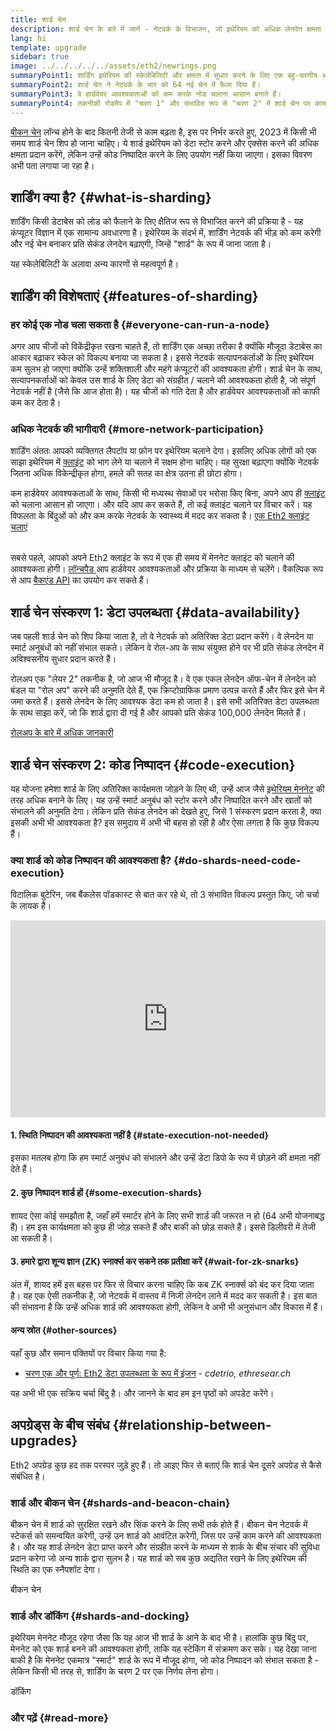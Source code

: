 ```yaml
---
title: शार्ड चेन
description: शार्ड चेन के बारे में जानें - नेटवर्क के विभाजन, जो इथेरियम को अधिक लेनदेन क्षमता देते हैं और इसे चलाना आसान बनाते हैं।
lang: hi
template: upgrade
sidebar: true
image: ../../../../../assets/eth2/newrings.png
summaryPoint1: शार्डिंग इथेरियम की स्केलेबिलिटी और क्षमता में सुधार करने के लिए एक बहु-चरणीय अपग्रेड है।
summaryPoint2: शार्ड चेन ने नेटवर्क के भार को 64 नई चेन में फैला दिया है।
summaryPoint3: वे हार्डवेयर आवश्यकताओं को कम करके नोड चलाना आसान बनाते हैं।
summaryPoint4: तकनीकी रोडमैप में "चरण 1" और संभावित रूप से "चरण 2" में शार्ड चेन पर काम शामिल है"।
---
```


<UpgradeStatus date="~2023">
    <a href="/upgrades/beacon-chain/">बीकन चेन</a> लॉन्च होने के बाद कितनी तेजी से काम बढ़ता है, इस पर निर्भर करते हुए, 2023 में किसी भी समय शार्ड चेन शिप हो जाना चाहिए। ये शार्ड इथेरियम को डेटा स्टोर करने और एक्सेस करने की अधिक क्षमता प्रदान करेंगे, लेकिन उन्हें कोड निष्पादित करने के लिए उपयोग नहीं किया जाएगा। इसका विवरण अभी पता लगाया जा रहा है।
</UpgradeStatus>

## शार्डिंग क्या है? {#what-is-sharding}

शार्डिंग किसी डेटाबेस को लोड को फैलाने के लिए क्षैतिज रूप से विभाजित करने की प्रक्रिया है - यह कंप्यूटर विज्ञान में एक सामान्य अवधारणा है। इथेरियम के संदर्भ में, शार्डिंग नेटवर्क की भीड़ को कम करेगी और नई चेन बनाकर प्रति सेकंड लेनदेन बढ़ाएगी, जिन्हें "शार्ड" के रूप में जाना जाता है।

यह स्केलेबिलिटी के अलावा अन्य कारणों से महत्वपूर्ण है।

## शार्डिंग की विशेषताएं {#features-of-sharding}

### हर कोई एक नोड चला सकता है {#everyone-can-run-a-node}

अगर आप चीजों को विकेंद्रीकृत रखना चाहते हैं, तो शार्डिंग एक अच्छा तरीका है क्योंकि मौजूदा डेटाबेस का आकार बढ़ाकर स्केल को विकल्प बनाया जा सकता है। इससे नेटवर्क सत्यापनकर्ताओं के लिए इथेरियम कम सुलभ हो जाएगा क्योंकि उन्हें शक्तिशाली और महंगे कंप्यूटरों की आवश्यकता होगी। शार्ड चेन के साथ, सत्यापनकर्ताओं को केवल उस शार्ड के लिए डेटा को संग्रहीत / चलाने की आवश्यकता होती है, जो संपूर्ण नेटवर्क नहीं है (जैसे कि आज होता है)। यह चीजों को गति देता है और हार्डवेयर आवश्यकताओं को काफी कम कर देता है।

### अधिक नेटवर्क की भागीदारी {#more-network-participation}

शार्डिंग अंततः आपको व्यक्तिगत लैपटॉप या फ़ोन पर इथेरियम चलाने देगा। इसलिए अधिक लोगों को एक साझा इथेरियम में [क्लाइंट](/developers/docs/nodes-and-clients/) को भाग लेने या चलाने में सक्षम होना चाहिए। यह सुरक्षा बढ़ाएगा क्योंकि नेटवर्क जितना अधिक विकेन्द्रीकृत होगा, हमले की सतह का क्षेत्र उतना ही छोटा होगा।

कम हार्डवेयर आवश्यकताओं के साथ, किसी भी मध्यस्थ सेवाओं पर भरोसा किए बिना, अपने आप ही [क्लाइंट](/developers/docs/nodes-and-clients/) को चलाना आसान हो जाएगा। और यदि आप कर सकते हैं, तो कई क्लाइंट चलाने पर विचार करें। यह विफलता के बिंदुओं को और कम करके नेटवर्क के स्वास्थ्य में मदद कर सकता है। [एक Eth2 क्लाइंट चलाएं](/eth2/get-involved/)

<br />

<InfoBanner isWarning={true}>
  सबसे पहले, आपको अपने Eth2 क्लाइंट के रूप में एक ही समय में मेननेट क्लाइंट को चलाने की आवश्यकता होगी। <a href="https://launchpad.ethereum.org" target="_blank"> लॉन्चपैड </a> आप हार्डवेयर आवश्यकताओं और प्रक्रिया के माध्यम से चलेंगे। वैकल्पिक रूप से आप <a href="/developers/docs/apis/backend/#available-libraries">बैकएंड API</a> का उपयोग कर सकते हैं।
</InfoBanner>

## शार्ड चेन संस्करण 1: डेटा उपलब्धता {#data-availability}

जब पहली शार्ड चेन को शिप किया जाता है, तो वे नेटवर्क को अतिरिक्त डेटा प्रदान करेंगे। वे लेनदेन या स्मार्ट अनुबंधों को नहीं संभाल सकते। लेकिन वे रोल-अप के साथ संयुक्त होने पर भी प्रति सेकंड लेनदेन में अविश्वसनीय सुधार प्रदान करते हैं।

रोलअप एक "लेयर 2" तकनीक है, जो आज भी मौजूद है। वे एक एकल लेनदेन ऑफ-चेन में लेनदेन को बंडल या "रोल अप" करने की अनुमति देते हैं, एक क्रिप्टोग्राफिक प्रमाण उत्पन्न करते हैं और फिर इसे चेन में जमा करते हैं। इससे लेनदेन के लिए आवश्यक डेटा कम हो जाता है। इसे सभी अतिरिक्त डेटा उपलब्धता के साथ साझा करें, जो कि शार्ड द्वारा दी गई है और आपको प्रति सेकंड 100,000 लेनदेन मिलते हैं।

[रोलअप के बारे में अधिक जानकारी](/developers/docs/docs/scaling/layer-2-rollups/#rollups)

## शार्ड चेन संस्करण 2: कोड निष्पादन {#code-execution}

यह योजना हमेशा शार्ड के लिए अतिरिक्त कार्यक्षमता जोड़ने के लिए थी, उन्हें आज जैसे [इथेरियम मेननेट](/glossary/#mainnet) की तरह अधिक बनाने के लिए। यह उन्हें स्मार्ट अनुबंध को स्टोर करने और निष्पादित करने और खातों को संभालने की अनुमति देगा। लेकिन प्रति सेकंड लेनदेन को देखते हुए, जिसे 1 संस्करण प्रदान करता है, क्या इसकी अभी भी आवश्यकता है? इस समुदाय में अभी भी बहस हो रही है और ऐसा लगता है कि कुछ विकल्प हैं।

### क्या शार्ड को कोड निष्पादन की आवश्यकता है? {#do-shards-need-code-execution}

विटालिक बुटेरिन, जब बैंकलेस पॉडकास्ट से बात कर रहे थे, तो 3 संभावित विकल्प प्रस्तुत किए, जो चर्चा के लायक हैं।

<iframe width="100%" height="315" src="https://www.youtube.com/embed/-R0j5AMUSzA?start=5841" frameborder="0" allow="accelerometer; autoplay; clipboard-write; encrypted-media; gyroscope; picture-in-picture" allowfullscreen mark="crwd-mark"></iframe>

#### 1. स्थिति निष्पादन की आवश्यकता नहीं है {#state-execution-not-needed}

इसका मतलब होगा कि हम स्मार्ट अनुबंध को संभालने और उन्हें डेटा डिपो के रूप में छोड़ने की क्षमता नहीं देते हैं।

#### 2. कुछ निष्पादन शार्ड हों {#some-execution-shards}

शायद ऐसा कोई समझौता है, जहाँ हमें स्मार्टर होने के लिए सभी शार्ड की जरूरत न हो (64 अभी योजनाबद्ध हैं)। हम इस कार्यक्षमता को कुछ ही जोड़ सकते हैं और बाकी को छोड़ सकते हैं। इससे डिलीवरी में तेजी आ सकती है।

#### 3. हमारे द्वारा शून्य ज्ञान (ZK) स्नार्क्स कर सकने तक प्रतीक्षा करें {#wait-for-zk-snarks}

अंत में, शायद हमें इस बहस पर फिर से विचार करना चाहिए कि कब ZK स्नार्क्स को बंद कर दिया जाता है। यह एक ऐसी तकनीक है, जो नेटवर्क में वास्तव में निजी लेनदेन लाने में मदद कर सकती है। इस बात की संभावना है कि उन्हें अधिक शार्ड की आवश्यकता होगी, लेकिन वे अभी भी अनुसंधान और विकास में हैं।

#### अन्य स्रोत {#other-sources}

यहाँ कुछ और समान पंक्तियों पर विचार किया गया है:

- [चरण एक और पूर्ण: Eth2 डेटा उपलब्धता के रूप में इंजन](https://ethresear.ch/t/phase-one-and-done-eth2-as-a-data-availability-engine/5269/8) - _cdetrio, ethresear.ch_

यह अभी भी एक सक्रिय चर्चा बिंदु है। और जानने के बाद हम इन पृष्ठों को अपडेट करेंगे।

## अपग्रेड्स के बीच संबंध {#relationship-between-upgrades}

Eth2 अपग्रेड कुछ हद तक परस्पर जुड़े हुए हैं। तो आइए फिर से बताएं कि शार्ड चेन दूसरे अपग्रेड से कैसे संबंधित है।

### शार्ड और बीकन चेन {#shards-and-beacon-chain}

बीकन चेन में शार्ड को सुरक्षित रखने और सिंक करने के लिए सभी तर्क होते हैं। बीकन चेन नेटवर्क में स्टेकर्स को समन्वयित करेगी, उन्हें उन शार्ड को आवंटित करेगी, जिस पर उन्हें काम करने की आवश्यकता है। और यह शार्ड लेनदेन डेटा प्राप्त करने और संग्रहीत करने के माध्यम से शार्क के बीच संचार की सुविधा प्रदान करेगा जो अन्य शार्क द्वारा सुलभ है। यह शार्ड को सब कुछ अद्यतित रखने के लिए इथेरियम की स्थिति का एक स्नैपशॉट देगा।

<ButtonLink to="/upgrades/beacon-chain/">बीकन चेन</ButtonLink>

### शार्ड और डॉकिंग {#shards-and-docking}

इथेरियम मेननेट मौजूद रहेगा जैसा कि यह आज भी शार्ड के आने के बाद भी है। हालांकि कुछ बिंदु पर, मेननेट को एक शार्ड बनने की आवश्यकता होगी, ताकि यह स्टेकिंग में संक्रमण कर सके। यह देखा जाना बाकी है कि मेननेट एकमात्र "स्मार्ट" शार्ड के रूप में मौजूद होगा, जो कोड निष्पादन को संभाल सकता है - लेकिन किसी भी तरह से, शार्डिंग के चरण 2 पर एक निर्णय लेना होगा।

<ButtonLink to="/upgrades/merge/">डॉकिंग</ButtonLink>

<Divider />

### और पढ़ें {#read-more}

<Eth2ShardChainsList />
